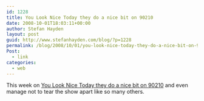 ```yaml
---
id: 1228
title: You Look Nice Today they do a nice bit on 90210
date: 2008-10-01T18:03:11+00:00
author: Stefan Hayden
layout: post
guid: http://www.stefanhayden.com/blog/?p=1228
permalink: /blog/2008/10/01/you-look-nice-today-they-do-a-nice-bit-on-90210/
Post:
  - link
categories:
  - web
---
```

This week on <a href="http://feedproxy.google.com/~r/YouLookNiceToday/~3/gtu5EHlcMWQ/man-school">You Look Nice Today they do a nice bit on 90210</a> and even manage not to tear the show apart like so many others.